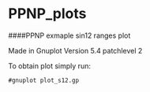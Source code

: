 # PPNP_plots
####PPNP exmaple sin12 ranges plot 

Made in Gnuplot Version 5.4 patchlevel 2

To obtain plot simply run:

```#gnuplot plot_s12.gp```
